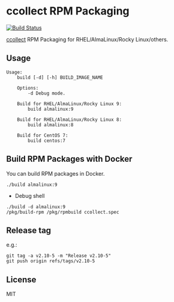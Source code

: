 # ccollect RPM Packaging

[![Build Status](https://github.com/jfut/ccollect-rpm/workflows/test/badge.svg?branch=master)](https://github.com/jfut/ccollect-rpm/actions?query=workflow%3Atest)

[ccollect](https://www.nico.schottelius.org/software/ccollect/) RPM Packaging for RHEL/AlmaLinux/Rocky Linux/others.

## Usage

```
Usage:
    build [-d] [-h] BUILD_IMAGE_NAME

    Options:
        -d Debug mode.

    Build for RHEL/AlmaLinux/Rocky Linux 9:
        build almalinux:9

    Build for RHEL/AlmaLinux/Rocky Linux 8:
        build almalinux:8

    Build for CentOS 7:
        build centos:7
```

## Build RPM Packages with Docker

You can build RPM packages in Docker.

```
./build almalinux:9
```

- Debug shell

```
./build -d almalinux:9
/pkg/build-rpm /pkg/rpmbuild ccollect.spec
```

## Release tag

e.g.:

```
git tag -a v2.10-5 -m "Release v2.10-5"
git push origin refs/tags/v2.10-5
```

## License

MIT

